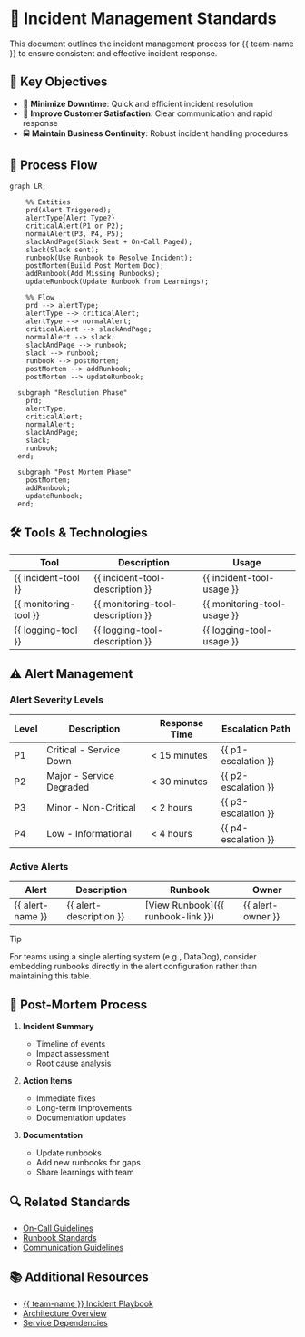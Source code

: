 <!--  
�� Usage:  
- Replace all {{placeholders}} with your organization's content
- Update links and remove unnecessary sections
- Customize as needed 

Happy documenting! 🚀  
-->

# 🚨 Incident Management Standards

This document outlines the incident management process for {{ team-name }} to ensure consistent and effective incident response.

## 🎯 Key Objectives

- 🚀 **Minimize Downtime**: Quick and efficient incident resolution
- 🎉 **Improve Customer Satisfaction**: Clear communication and rapid response
- 🚍 **Maintain Business Continuity**: Robust incident handling procedures

## 🔄 Process Flow

```mermaid
graph LR;

    %% Entities
    prd(Alert Triggered);
    alertType{Alert Type?}
    criticalAlert(P1 or P2);
    normalAlert(P3, P4, P5);
    slackAndPage(Slack Sent + On-Call Paged);
    slack(Slack sent);
    runbook(Use Runbook to Resolve Incident);
    postMortem(Build Post Mortem Doc);
    addRunbook(Add Missing Runbooks);
    updateRunbook(Update Runbook from Learnings);

    %% Flow
    prd --> alertType;
    alertType --> criticalAlert;
    alertType --> normalAlert;
    criticalAlert --> slackAndPage;
    normalAlert --> slack;
    slackAndPage --> runbook;
    slack --> runbook;
    runbook --> postMortem;
    postMortem --> addRunbook;
    postMortem --> updateRunbook;

  subgraph "Resolution Phase"
    prd;
    alertType;
    criticalAlert;
    normalAlert;
    slackAndPage;
    slack;
    runbook;
  end;

  subgraph "Post Mortem Phase"
    postMortem;
    addRunbook;
    updateRunbook;
  end;
```

## 🛠️ Tools & Technologies

| Tool | Description | Usage |
|------|-------------|-------|
| {{ incident-tool }} | {{ incident-tool-description }} | {{ incident-tool-usage }} |
| {{ monitoring-tool }} | {{ monitoring-tool-description }} | {{ monitoring-tool-usage }} |
| {{ logging-tool }} | {{ logging-tool-description }} | {{ logging-tool-usage }} |

## ⚠️ Alert Management

### Alert Severity Levels

| Level | Description | Response Time | Escalation Path |
|-------|-------------|---------------|-----------------|
| P1 | Critical - Service Down | < 15 minutes | {{ p1-escalation }} |
| P2 | Major - Service Degraded | < 30 minutes | {{ p2-escalation }} |
| P3 | Minor - Non-Critical | < 2 hours | {{ p3-escalation }} |
| P4 | Low - Informational | < 4 hours | {{ p4-escalation }} |

### Active Alerts

| Alert | Description | Runbook | Owner |
|-------|-------------|---------|-------|
| {{ alert-name }} | {{ alert-description }} | [View Runbook]({{ runbook-link }}) | {{ alert-owner }} |

> [!TIP]
> For teams using a single alerting system (e.g., DataDog), consider embedding runbooks directly in the alert configuration rather than maintaining this table.

## 📝 Post-Mortem Process

1. **Incident Summary**
   - Timeline of events
   - Impact assessment
   - Root cause analysis

2. **Action Items**
   - Immediate fixes
   - Long-term improvements
   - Documentation updates

3. **Documentation**
   - Update runbooks
   - Add new runbooks for gaps
   - Share learnings with team

## 🔍 Related Standards

- [On-Call Guidelines](./on-call.md)
- [Runbook Standards](./runbooks.md)
- [Communication Guidelines](./communication.md)

## 📚 Additional Resources

- [{{ team-name }} Incident Playbook](../playbooks/incident.md)
- [Architecture Overview](../architecture/overview.md)
- [Service Dependencies](../architecture/dependencies.md)
